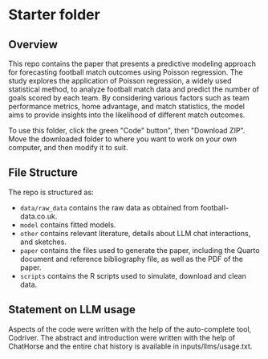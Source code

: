 # Starter folder

## Overview

This repo contains the paper that presents a predictive modeling approach for forecasting football match outcomes using Poisson regression. The study explores the application of Poisson regression, a widely used statistical method, to analyze football match data and predict the number of goals scored by each team. By considering various factors such as team performance metrics, home advantage, and match statistics, the model aims to provide insights into the likelihood of different match outcomes.

To use this folder, click the green "Code" button", then "Download ZIP". Move the downloaded folder to where you want to work on your own computer, and then modify it to suit.


## File Structure

The repo is structured as:

-   `data/raw_data` contains the raw data as obtained from football-data.co.uk.
-   `model` contains fitted models. 
-   `other` contains relevant literature, details about LLM chat interactions, and sketches.
-   `paper` contains the files used to generate the paper, including the Quarto document and reference bibliography file, as well as the PDF of the paper. 
-   `scripts` contains the R scripts used to simulate, download and clean data.


## Statement on LLM usage

Aspects of the code were written with the help of the auto-complete tool, Codriver. The abstract and introduction were written with the help of ChatHorse and the entire chat history is available in inputs/llms/usage.txt.
